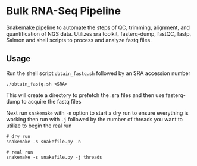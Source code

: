 # Bulk RNA-Seq Pipeline
Snakemake pipeline to automate the steps of QC, trimming, alignment, and quantification of NGS data. Utilizes sra toolkit, fasterq-dump, fastQC, fastp, Salmon and shell scripts to process and analyze fastq files.

## Usage
Run the shell script `obtain_fastq.sh` followed by an SRA accession number
```
./obtain_fastq.sh <SRA>
```
This will create a directory to prefetch the .sra files and then use fasterq-dump to acquire the fastq files


Next run `snakemake` with `-n` option to start a dry run to ensure everything is working then run with `-j` followed by the number of threads you want to utilize to begin the real run
```
# dry run
snakemake -s snakefile.py -n

# real run
snakemake -s snakefile.py -j threads
```

